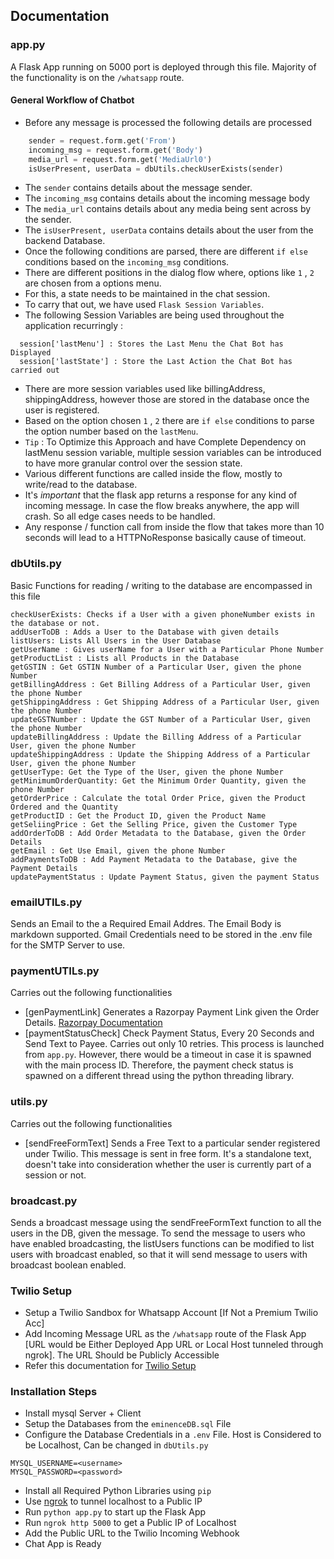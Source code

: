 ## Documentation

### app.py

A Flask App running on 5000 port is deployed through this file. Majority of the functionality is on the `/whatsapp` route. 

#### General Workflow of Chatbot
- Before any message is processed the following details are processed 
```Python
    sender = request.form.get('From')
    incoming_msg = request.form.get('Body')
    media_url = request.form.get('MediaUrl0')
    isUserPresent, userData = dbUtils.checkUserExists(sender)
```
- The `sender` contains details about the message sender. 
- The `incoming_msg` contains details about the incoming message body
- The `media_url` contains details about any media being sent across by the sender.
- The `isUserPresent, userData` contains details about the user from the backend Database.
- Once the following conditions are parsed, there are different `if else` conditions based on the `incoming_msg` conditions.
- There are different positions in the dialog flow where, options like `1` , `2` are chosen from a options menu.
- For this, a state needs to be maintained in the chat session.
- To carry that out, we have used `Flask Session Variables`.
- The following Session Variables are being used throughout the application recurringly :
```
  session['lastMenu'] : Stores the Last Menu the Chat Bot has Displayed
  session['lastState'] : Store the Last Action the Chat Bot has carried out
```
- There are more session variables used like billingAddress, shippingAddress, however those are stored in the database once the user is registered.
- Based on the option chosen `1` , `2` there are `if else` conditions to parse the option number based on the `lastMenu`.
- `Tip` : To Optimize this Approach and have Complete Dependency on lastMenu session variable, multiple session variables can be introduced to have more granular control over the session state.
- Various different functions are called inside the flow, mostly to write/read to the database.
- It's *important* that the flask app returns a response for any kind of incoming message. In case the flow breaks anywhere, the app will crash. So all edge cases needs to be handled.
- Any response / function call from inside the flow that takes more than 10 seconds will lead to a HTTPNoResponse basically cause of timeout.

### dbUtils.py

Basic Functions for reading / writing to the database are encompassed in this file

```
checkUserExists: Checks if a User with a given phoneNumber exists in the database or not.
addUserToDB : Adds a User to the Database with given details
listUsers: Lists All Users in the User Database
getUserName : Gives userName for a User with a Particular Phone Number
getProductList : Lists all Products in the Database
getGSTIN : Get GSTIN Number of a Particular User, given the phone Number
getBillingAddress : Get Billing Address of a Particular User, given the phone Number
getShippingAddress : Get Shipping Address of a Particular User, given the phone Number
updateGSTNumber : Update the GST Number of a Particular User, given the phone Number
updateBillingAddress : Update the Billing Address of a Particular User, given the phone Number
updateShippingAddress : Update the Shipping Address of a Particular User, given the phone Number
getUserType: Get the Type of the User, given the phone Number
getMinimumOrderQuantity: Get the Minimum Order Quantity, given the phone Number
getOrderPrice : Calculate the total Order Price, given the Product Ordered and the Quantity
getProductID : Get the Product ID, given the Product Name
getSeliingPrice : Get the Selling Price, given the Customer Type
addOrderToDB : Add Order Metadata to the Database, given the Order Details
getEmail : Get Use Email, given the phone Number
addPaymentsToDB : Add Payment Metadata to the Database, give the Payment Details
updatePaymentStatus : Update Payment Status, given the payment Status
```

### emailUTILs.py

Sends an Email to the a Required Email Addres. The Email Body is markdown supported. Gmail Credentials need to be stored in the .env file for the SMTP Server to use. 

### paymentUTILs.py

Carries out the following functionalities
- [genPaymentLink] Generates a Razorpay Payment Link given the Order Details. [Razorpay Documentation](https://razorpay.com/docs/api/payments/payment-links/#create-payment-link)
- [paymentStatusCheck] Check Payment Status, Every 20 Seconds and Send Text to Payee. Carries out only 10 retries. This process is launched from `app.py`. However, there would be a timeout in case it is spawned with the main process ID. Therefore, the payment check status is spawned on a different thread using the python threading library.

### utils.py

Carries out the following functionalities 
- [sendFreeFormText] Sends a Free Text to a particular sender registered under Twilio. This message is sent in free form. It's a standalone text, doesn't take into consideration whether the user is currently part of a session or not. 

### broadcast.py

Sends a broadcast message using the sendFreeFormText function to all the users in the DB, given the message. To send the message to users who have enabled broadcasting, the listUsers functions can be modified to list users with broadcast enabled, so that it will send message to users with broadcast boolean enabled. 

### Twilio Setup
- Setup a Twilio Sandbox for Whatsapp Account [If Not a Premium Twilio Acc]
- Add Incoming Message URL as the `/whatsapp` route of the Flask App [URL would be Either Deployed App URL or Local Host tunneled through ngrok]. The URL Should be Publicly Accessible
- Refer this documentation for [Twilio Setup](https://www.twilio.com/docs/whatsapp/sandbox)

### Installation Steps
- Install mysql Server + Client
- Setup the Databases from the `eminenceDB.sql` File
- Configure the Database Credentials in a `.env` File. Host is Considered to be Localhost, Can be changed in `dbUtils.py`
```
MYSQL_USERNAME=<username>
MYSQL_PASSWORD=<password>
```
- Install all Required Python Libraries using `pip`
- Use [ngrok](https://ngrok.com/) to tunnel localhost to a Public IP
- Run `python app.py` to start up the Flask App
- Run `ngrok http 5000` to get a Public IP of Localhost
- Add the Public URL to the Twilio Incoming Webhook
- Chat App is Ready

